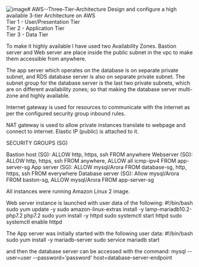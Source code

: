 ![image](https://github.com/amanuelararso/AWS--Three-Tier-Architecture/assets/26092925/ee046e6d-b128-4f2b-91f8-9b7d68b6c2f4)# AWS--Three-Tier-Architecture
Design and configure a high available 3-tier Architecture on AWS     
Tier 1 - User/Presentation Tier     
Tier 2 - Application Tier     
Tier 3 - Data Tier


To make it highly available I have used two Availability Zones. Bastion server
and Web server are place inside the public subnet in the vpc to make them 
accessible from anywhere. 

The app server which operates on the database is on separate private subnet,
and RDS database server is also on separate private subnet. The subnet group
for the database server is the last two private subnets, which are on different 
availability zones; so that making the database server multi-zone and highly available.

Internet gateway is used for resources to communicate with the internet as per
the configured security group inbound rules.

NAT gateway is used to allow private instances translate to webpage and connect to 
internet. Elastic IP (public) is attached to it.

SECURITY GROUPS (SG)

Bastion host (SG): ALLOW http, https, ssh FROM anywhere
Webserver (SG): ALLOW http, https, ssh FROM anywhere, ALLOW all icmp-ipv4 FROM app-server-sg
App server (SG): ALLOW mysql/Arora FROM database-sg, http, https, ssh FROM everywhere
Database server (SG): Allow mysql/Arora FROM baston-sg, ALLOW mysql/Arora FROM app-server-sg


All instances were running Amazon Linux 2 image.

Web server instance is launched with user data of the following:
  #!/bin/bash
  sudo yum update -y
  sudo amazon-linux-extras install -y lamp-mariadb10.2-php7.2 php7.2
  sudo yum install -y httpd
  sudo systemctl start httpd
  sudo systemctl enable httpd

  The App server was initially started with the following user data:
    #!/bin/bash
    sudo yum install -y mariadb-server
    sudo service mariadb start

and then the database server can be accessed with the command: mysql --user=user --password='password' host=database-server-endpoint
